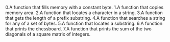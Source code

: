 0.A function that fills memory with a constant byte.
1.A function that copies memory area.
2.A function that locates a character in a string.
3.A function that gets the length of a prefix substring.
4.A function that searches a string for any of a set of bytes.
5.A function that locates a substring.
6.A function that prints the chessboard.
7.A function that prints the sum of the two diagonals of a square matrix of integers.
